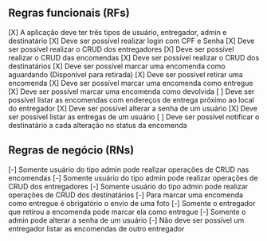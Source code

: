 ## Regras funcionais (RFs)

[X] A aplicação deve ter três tipos de usuário, entregador, admin e destinatário
[X] Deve ser possível realizar login com CPF e Senha
[X] Deve ser possível realizar o CRUD dos entregadores
[X] Deve ser possível realizar o CRUD das encomendas
[X] Deve ser possível realizar o CRUD dos destinatários
[X] Deve ser possível marcar uma encomenda como aguardando (Disponível para retirada)
[X] Deve ser possível retirar uma encomenda
[X] Deve ser possível marcar uma encomenda como entregue
[X] Deve ser possível marcar uma encomenda como devolvida
[ ] Deve ser possível listar as encomendas com endereços de entrega próximo ao local do entregador
[X] Deve ser possível alterar a senha de um usuário
[X] Deve ser possível listar as entregas de um usuário
[ ] Deve ser possível notificar o destinatário a cada alteração no status da encomenda

## Regras de negócio (RNs)

[-] Somente usuário do tipo admin pode realizar operações de CRUD nas encomendas
[-] Somente usuário do tipo admin pode realizar operações de CRUD dos entregadores
[-] Somente usuário do tipo admin pode realizar operações de CRUD dos destinatários
[-] Para marcar uma encomenda como entregue é obrigatório o envio de uma foto
[-] Somente o entregador que retirou a encomenda pode marcar ela como entregue
[-] Somente o admin pode alterar a senha de um usuário
[-] Não deve ser possível um entregador listar as encomendas de outro entregador